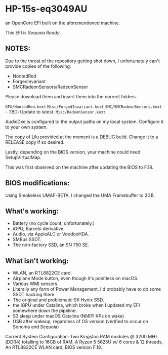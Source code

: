 # HP-15s-eq3049AU

an OpenCore EFI built on the aforementioned machine.

This EFI is _Sequoia Ready_.

## NOTES:
Due to the threat of the repository getting shot down, I unfortunately can't provide copies of the following:
- NootedRed
- ForgedInvariant
- SMCRadeonSensors/RadeonSensor

Please download them and insert them into the correct folders.

`GFX/NootedRed.kext`
`Misc/ForgedInvariant.kext`
`SMC/SMCRadeonSensors.kext` - TBD: Update to latest.
`Misc/RadeonSensor.kext`

AudioDxe is configured to the output paths on my local system. Configure it to your own system.

The copy of Lilu provided at the moment is a DEBUG build.
Change it to a RELEASE copy if so desired.

Lastly, depending on the BIOS version, your machine could need SetupVirtualMap.

This was first observed on the machine after updating the BIOS to F.18.

## BIOS modifications:

Using Smokeless UMAF-BETA, I changed the UMA Framebuffer to 2GB.

## What's working:
- Battery (no cycle count, unfortunately.)
- iGPU, Barcelo derivative.
- Audio, via AppleALC _or_ VoodooHDA.
- SMBus SSDT.
- The non-factory SSD, an SN 750 SE.

## What isn't working:
- WLAN, an RTL8822CE card.
- Airplane Mode button, even though it's pointless on macOS.
- Various WMI sensors.
- Literally any form of Power Management. I'd probably have to do some SSDT hacking there.
- The original and problematic SK Hynix SSD.
- the iGPU under Catalina, which broke when I updated my EFI somewhere down the pipeline.
- S3 sleep under macOS Catalina (NMIPI KPs on wake)
- USB after wakeup, regardless of OS version (verified to occur on Sonoma and Sequoia)

Current System Configuration:
Two Kingston RAM modules @ 3200 MHz (DDR4) totalling to 16GB of RAM,
A Ryzen 5 5625U w/ 6 cores & 12 threads,
An RTL8822CE WLAN card,
BIOS version F.18.